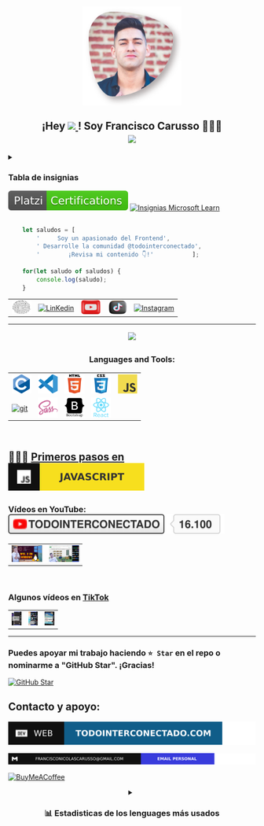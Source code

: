 <p align="center" width="300">
    <a href="https://github.com/Todointerconectado">
        <img align="center" width="200" src="img/perfil.png"/>
    </a>
    <h2 align="center">
        ¡Hey 
        <a href="https://github.com/Todointerconectado">
            <img src="https://media.giphy.com/media/hvRJCLFzcasrR4ia7z/giphy.gif" width="28">
        </a>
        ! Soy Francisco Carusso 👨🏻‍💻
        <br>
        <a align="center" href="https://github.com/Todointerconectado">
            <img align="center" src="https://readme-typing-svg.herokuapp.com?font=Jetbrain+Mono&color=76F78C&lines=A+passionate+frontend+Student;Always+learning+new+things">
        </a>
    </h2>
</p>

<details>
<summary align="left">
    <h3>Tabla de insignias</h3>

[![Insignia Certification](./img/Platzi-Certifications-brightgreen.svg)](https://platzi.com/p/franciscoCarusso/) [![Insignias Microsoft Learn](https://img.shields.io/badge/Insignias-Microsoft_Learn-0b7cbd?style=badge&logo=Microsoft&logoColor=white&labelColor=101010)](#)
</summary>

<table id="tabla_microsoft" align="center">
    <tr>
        <th colspan="1">
            <h6 align="center">
                Rutas
            </h6>
        </th>
        <td align="center" colspan="1">
        <a href="https://learn.microsoft.com/es-es/training/achievements/learn.azure.cna-architect-modern-apps.trophy?username=FranciscoCarusso&sharingId=CBEF06DF72EF9D85" target="_blank" rel="noreferrer"> <img src="https://learn.microsoft.com/en-us/training/achievements/create-cloud-native-apps-with-azure-open-source.svg" alt="Creación de aplicaciones nativas en la nube con Azure y software de código abierto" width="30" height="30"/></a>
        </td>
        <td align="center" colspan="1">
        <a href="https://learn.microsoft.com/es-es/training/achievements/learn.build-community-driven-projects-github.trophy?username=FranciscoCarusso&sharingId=CBEF06DF72EF9D85" target="_blank" rel="noreferrer"> <img src="https://learn.microsoft.com/es-es/training/achievements/github/build-community-driven-projects-github.svg" alt="Compilación de proyectos de software controlados por la comunidad en GitHub" width="30" height="30"/></a>
        </td>
        <td align="center" rowspan="1" colspan="3">
        <a href="https://learn.microsoft.com/es-es/training/achievements/az-400-manage-source-control.trophy?username=FranciscoCarusso&sharingId=CBEF06DF72EF9D85" target="_blank" rel="noreferrer"> <img src="https://learn.microsoft.com/en-us/training/achievements/az-400-manage-source-control.svg" alt="Administración del control de código fuente" width="30" height="30"/></a>
        </td>
        <td align="center" colspan="1">
        <a href="https://learn.microsoft.com/es-es/training/achievements/learn.manage-project-lifecycle-github.trophy?username=FranciscoCarusso&sharingId=CBEF06DF72EF9D85" target="_blank" rel="noreferrer"> <img src="https://learn.microsoft.com/en-us/training/achievements/github/manage-project-lifecycle-github.svg" alt="Administración del ciclo de vida de los proyectos en GitHub" width="30" height="30"/></a>
        </td>
    </tr>
    <tr>
        <td  rowspan="9" colspan="1">
            <h6 align="center">M</h6>
            <h6 align="center">ó</h6>
            <h6 align="center">d</h6>
            <h6 align="center">u</h6>
            <h6 align="center">l</h6>
            <h6 align="center">o</h6>
            <h6 align="center">s</h6>
        </td>
    </tr>
    <tr id="1">
        <td align="center">
        <a href="https://learn.microsoft.com/es-es/training/achievements/learn.azure.intro-to-cloud-native-apps.badge?username=FranciscoCarusso&sharingId=CBEF06DF72EF9D85" target="_blank" rel="noreferrer">
            <img src="https://learn.microsoft.com/es-es/training/achievements/intro-to-cloud-native-apps.svg" alt="Introducción a las aplicaciones nativas de nube en Azure" width="30" height="30"/></a>
        </td>
        <td align="center" colspan="1">
        <a href="https://learn.microsoft.com/es-es/training/achievements/learn.github.create-open-source-program-github.badge?username=FranciscoCarusso&sharingId=CBEF06DF72EF9D85" target="_blank" rel="noreferrer"> <img src="https://learn.microsoft.com/es-es/training/achievements/github/create-open-source-program-github.svg" alt="Creación de un programa de código abierto mediante procedimientos recomendados de GitHub" width="30" height="30"/></a>
        </td>
        <td align="center" rowspan="1" colspan="1">
        <a href="https://learn.microsoft.com/es-es/training/achievements/learn.github.github-actions-cd.badge?username=FranciscoCarusso&sharingId=CBEF06DF72EF9D85" target="_blank" rel="noreferrer">
            <img src="https://learn.microsoft.com/es-es/training/achievements/github/github-actions-cd.svg" 
            alt="Creación e implementación de aplicaciones en Azure mediante Acciones de GitHub" width="30" height="30"/></a>
        </td>
        <td align="center" rowspan="1" colspan="1">
        <a href="https://learn.microsoft.com/es-es/training/achievements/learn.github.communicate-using-markdown.badge?username=FranciscoCarusso&sharingId=CBEF06DF72EF9D85" target="_blank" rel="noreferrer">
            <img src="https://learn.microsoft.com/es-es/training/achievements/github/communicate-using-markdown.svg" 
            alt="Comunicación eficaz en GitHub con Markdown" width="30" height="30"/></a>
        </td>
        <td align="center" colspan="2">
        <a href="https://learn.microsoft.com/es-es/training/achievements/learn.github.release-based-workflow-github.badge?username=FranciscoCarusso&sharingId=CBEF06DF72EF9D85" target="_blank" rel="noreferrer">
            <img src="https://learn.microsoft.com/es-es/training/achievements/github/release-based-workflow-github.svg" 
            alt="Administración de la entrega de software mediante un flujo de trabajo basado en versiones en GitHub" width="30" height="30"/></a>
        </td>
    </tr>
    <tr id="2">
        <td align="center" colspan="1">
        <a href="https://learn.microsoft.com/es-es/training/achievements/learn.azure.cna-orchestrate-containers.badge?username=FranciscoCarusso&sharingId=CBEF06DF72EF9D85" target="_blank" rel="noreferrer">
            <img src="https://learn.microsoft.com/es-es/training/achievements/cloud-native-apps-orchestrate-containers.svg" alt="Orquestación de contenedores para aplicaciones nativas de nube con AKS" width="30" height="30"/></a>
        </td>
        <td align="center" colspan="1">
        <a href="https://learn.microsoft.com/es-es/training/achievements/learn.github.contribute-opensource.badge?username=FranciscoCarusso&sharingId=CBEF06DF72EF9D85" target="_blank" rel="noreferrer"> <img src="https://learn.microsoft.com/es-es/training/achievements/github/contribute-to-an-open-source-project-on-github.svg" alt="Contribución a un proyecto de código abierto en GitHub" width="30" height="30"/></a>
        </td>
        <td align="center">
        <a href="https://learn.microsoft.com/es-es/training/achievements/learn.azdo.implement-code-workflow.badge?username=FranciscoCarusso&sharingId=CBEF06DF72EF9D85" target="_blank" rel="noreferrer">
            <img src="https://learn.microsoft.com/es-es/training/achievements/azure-devops/implement-a-code-workflow-in-your-build-pipeline.svg" 
            alt="Implementación de un flujo de trabajo de código en la canalización de compilación mediante Git y GitHub" width="30" height="30"/></a>
        </td>
        <td align="center">
        <a href="https://learn.microsoft.com/es-es/training/achievements/learn.github.automate-github-using-github-script.badge?username=FranciscoCarusso&sharingId=CBEF06DF72EF9D85" target="_blank" rel="noreferrer">
            <img src="https://learn.microsoft.com/es-es/training/achievements/github/automate-github-using-github-script.svg" 
            alt="Automatización de GitHub mediante Script de GitHub" width="30" height="30"/></a>
        </td>
        <td align="center" colspan="2">
        <a href="https://learn.microsoft.com/es-es/training/achievements/learn.github.manage-changes-pull-requests-github.badge?username=FranciscoCarusso&sharingId=CBEF06DF72EF9D85" target="_blank" rel="noreferrer">
            <img src="https://learn.microsoft.com/es-es/training/achievements/github/manage-changes-pull-requests-github.svg" 
            alt="Administración de cambios de repositorio por medio de solicitudes de incorporación de cambios en GitHub" width="30" height="30"/></a>
        </td>
    </tr>
    <tr id="3">
        <td align="center">
        <a href="https://learn.microsoft.com/es-es/training/achievements/learn.azure.cna-build-basic-service.badge?username=FranciscoCarusso&sharingId=CBEF06DF72EF9D85" target="_blank" rel="noreferrer">
            <img src="https://learn.microsoft.com/es-es/training/achievements/cloud-native-build-basic-service.svg" alt="Creación de un servicio básico nativo de nube mediante PostgreSQL y Node.js" width="30" height="30"/></a>
        </td>
        <td align="center" colspan="2">
        <a href="https://learn.microsoft.com/es-es/training/achievements/learn.github.migrate-repository-github.badge?username=FranciscoCarusso&sharingId=CBEF06DF72EF9D85" target="_blank" rel="noreferrer"> <img src="https://learn.microsoft.com/es-es/training/achievements/github/migrate-repository-github.svg" alt="Migración de un repositorio mediante procedimientos recomendados de GitHub" width="30" height="30"/></a>
        </td>
        <td align="center">
        <a href="https://learn.microsoft.com/es-es/training/achievements/learn.github.github-actions-ci.badge?username=FranciscoCarusso&sharingId=CBEF06DF72EF9D85" target="_blank" rel="noreferrer">
            <img src="https://learn.microsoft.com/es-es/training/achievements/github/github-actions-ci.svg" 
            alt="Creación de flujos de trabajo de integración continua (CI) mediante Acciones de GitHub" width="30" height="30"/></a>
        </td>
        <td align="center" colspan="2">
        <a href="https://learn.microsoft.com/es-es/training/achievements/learn.github.merge-conflict-resolution-github.badge?username=FranciscoCarusso&sharingId=CBEF06DF72EF9D85" target="_blank" rel="noreferrer">
            <img src="https://learn.microsoft.com/es-es/training/achievements/github/resolve-merge-conflicts-github.svg" 
            alt="Solución de confirmaciones conflictivas mediante la resolución de conflictos de combinación en GitHub" width="30" height="30"/></a>
        </td>
    </tr>
    <tr id="3.1">
        <td align="center">
        <a href="https://learn.microsoft.com/es-es/training/achievements/learn.github.upload-project-github.badge?username=FranciscoCarusso&sharingId=CBEF06DF72EF9D85" target="_blank" rel="noreferrer">
            <img src="https://learn.microsoft.com/es-es/training/achievements/github/upload-project-github.svg" 
            alt="Carga de un proyecto mediante procedimientos recomendados de GitHub" width="30" height="30"/></a>
        </td>
        <td align="center" colspan="2">
        <a href="https://learn.microsoft.com/es-es/training/achievements/learn.github.manage-innersource-program-github.badge?username=FranciscoCarusso&sharingId=CBEF06DF72EF9D85" target="_blank" rel="noreferrer"> <img src="https://learn.microsoft.com/en-us/training/achievements/github/manage-innersource-program-github.svg" alt="Administración de un programa de InnerSource mediante GitHub" width="30" height="30"/></a>
        </td>
        <td align="center" colspan="3">
        <a href="https://learn.microsoft.com/es-es/training/achievements/learn.github.automate-devops-github-apps.badge?username=FranciscoCarusso&sharingId=CBEF06DF72EF9D85" target="_blank" rel="noreferrer">
            <img src="https://learn.microsoft.com/es-es/training/achievements/github/automate-devops-github-apps.svg" 
            alt="Automatización de procesos de DevOps mediante aplicaciones de GitHub" width="30" height="30"/></a>
        </td>
    </tr>
    <tr id="4">
        <td align="center">
        <a href="https://learn.microsoft.com/es-es/training/achievements/learn.azure.cna-stream-iot-data.badge?username=FranciscoCarusso&sharingId=CBEF06DF72EF9D85" target="_blank" rel="noreferrer">
            <img src="https://learn.microsoft.com/es-es/training/achievements/cna-stream-iot-data.svg" alt="Transmisión de datos de Internet de las cosas (IoT) a una aplicación nativa de nube con IoT Central" width="30" height="30"/></a>
        </td>
        <td align="center" colspan="2">
        <a href="https://learn.microsoft.com/es-es/training/achievements/learn.github.maintain-secure-repository-github.badge?username=FranciscoCarusso&sharingId=CBEF06DF72EF9D85" target="_blank" rel="noreferrer"> <img src="https://learn.microsoft.com/es-es/training/achievements/github/maintain-secure-repository-github.svg" alt="Mantenimiento de un repositorio seguro mediante procedimientos recomendados de GitHub" width="30" height="30"/></a>
        </td>
        <td align="center" colspan="3">
        <a href="https://learn.microsoft.com/es-es/training/achievements/learn.github.search-organize-repository-history-github.badge?username=FranciscoCarusso&sharingId=CBEF06DF72EF9D85" target="_blank" rel="noreferrer">
            <img src="https://learn.microsoft.com/es-es/training/achievements/github/search-organize-repository-history-github.svg" 
            alt="Organización del historial de un repositorio y búsqueda mediante GitHub" width="30" height="30"/></a>
        </td>
    </tr>
    </tr>
    <tr id="5">
        <td align="center">
        <a href="https://learn.microsoft.com/es-es/training/achievements/learn.azure.cna-build-iot-service.badge?username=FranciscoCarusso&sharingId=CBEF06DF72EF9D85" target="_blank" rel="noreferrer">
            <img src="https://learn.microsoft.com/es-es/training/achievements/cna-build-iot-service.svg" alt="Creación de un servicio de IoT para aplicaciones nativas de nube mediante IoT Central" width="30" height="30"/></a>
        </td>
        <td align="center" colspan="2">
        <a href="https://learn.microsoft.com/es-es/training/achievements/learn.github.upload-project-github.badge?username=FranciscoCarusso&sharingId=CBEF06DF72EF9D85" target="_blank" rel="noreferrer"> <img src="https://learn.microsoft.com/es-es/training/achievements/github/upload-project-github.svg" alt="Carga de un proyecto mediante procedimientos recomendados de GitHub" width="30" height="30"/></a>
        </td>
        <td align="center" colspan="1"> </td>
        <td align="center" colspan="1"> </td>
        <td align="center" colspan="1"> </td>
    </tr>
    <tr id="6">
        <td align="center">
        <a href="https://learn.microsoft.com/es-es/training/achievements/learn.azure.cna-deploy-maintain-cloud-native-apps.badge?username=FranciscoCarusso&sharingId=CBEF06DF72EF9D85" target="_blank" rel="noreferrer">
            <img src="https://learn.microsoft.com/es-es/training/achievements/cna-deploy-maintain.svg" alt="Implementación y mantenimiento de aplicaciones nativas de nube con Acciones de GitHub y Azure Pipelines" width="30" height="30"/></a>
        </td>
        <td align="center" colspan="5">
        <a href="https://learn.microsoft.com/es-es/training/achievements/learn.github.introduction-to-github.badge?username=FranciscoCarusso&sharingId=CBEF06DF72EF9D85" target="_blank" rel="noreferrer"> <img src="https://learn.microsoft.com/en-us/training/achievements/github/introduction-to-github.svg" alt="Introducción a GitHub" width="30" height="30"/></a>
        </td>
    </tr>
    <tr id="7">
        <td align="center" colspan="1">
        <a href="https://learn.microsoft.com/es-es/training/achievements/learn.azure.cna-set-up-apps-use-scale.badge?username=FranciscoCarusso&sharingId=CBEF06DF72EF9D85" target="_blank" rel="noreferrer">
            <img src="https://learn.microsoft.com/es-es/training/achievements/cna-set-up-azure-ad-use-scale.svg" alt="Autenticación y autorización de aplicaciones multiinquilino mediante Azure Active Directory (Azure AD)" width="30" height="30"/></a>
        </td>
        <td align="center" colspan="5"> </td>
    </td>
</table>
</details>


```javascript
    let saludos = [
        '     Soy un apasionado del Frontend',
        ' Desarrolle la comunidad @todointerconectado',
        '        ¡Revisa mi contenido 👇!'           ];

    for(let saludo of saludos) {
        console.log(saludo);
    }
```

<table align="center">
  <tr>
    <td>
      <a href="https://todointerconectado.com" target="_blank">
        <img align="center" src="img/TIC.png" alt="https://todointerconectado.com" height="30" width="40" /></a>
    </td>
    <td>
      <a href="https://www.linkedin.com/comm/mynetwork/discovery-see-all?usecase=PEOPLE_FOLLOWS&followMember=franciscocarusso" target="_blank">
        <img align="center" src="https://raw.githubusercontent.com/rahuldkjain/github-profile-readme-generator/master/src/images/icons/Social/linked-in-alt.svg" alt="LinKedin" height="30" width="40" /></a>
    </td>
    <td>
      <a href="https://www.youtube.com/@todointerconectado" target="_blank">
        <img align="center" src="img/youtube.png" alt="YouTube" height="30" width="40" /></a>
    </td>
    <td>
      <a href="https://www.tiktok.com/@todointerconectado" target="_blank">
        <img align="center" src="img/tik_tok.png" alt="TikTok" height="30" width="40" /></a>
    </td>
    <td>
      <a href="https://instagram.com/franciscocarusso" target="_blank">
        <img align="center" src="https://raw.githubusercontent.com/rahuldkjain/github-profile-readme-generator/master/src/images/icons/Social/instagram.svg" alt="Instagram" height="30" width="40" /></a>
    </td>
  </tr>
</table>

<hr>

<p align="center" width="400" height="300">
    <a href="https://github.com/Todointerconectado" target='_black'>
    <img align="center" src="https://media.giphy.com/media/SWoSkN6DxTszqIKEqv/giphy.gif"/></a>
<p>

## <h3 align="center">Languages and Tools: </h3>

<table align="center">
    <tr>
        <td>
        <a href="https://www.cprogramming.com/" target="_blank" rel="noreferrer"> <img src="https://raw.githubusercontent.com/devicons/devicon/master/icons/c/c-original.svg" alt="c" width="40" height="40"/>  </a>
        </td>
        <td>
        <a href="https://code.visualstudio.com/" target="_blank" rel="noreferrer"> <img src="img/vscode-original.svg" alt="VSCode" width="40" height="40"/>  </a>
        </td>
        <td>
        <a href="https://www.w3.org/html/" target="_blank" rel="noreferrer"> <img src="https://raw.githubusercontent.com/devicons/devicon/master/icons/html5/html5-original-wordmark.svg" alt="html5" width="40" height="40"/>  </a>
        </td>
        <td>
        <a href="https://www.w3schools.com/css/" target="_blank" rel="noreferrer"> <img src="https://raw.githubusercontent.com/devicons/devicon/master/icons/css3/css3-original-wordmark.svg" alt="css3" width="40" height="40"/>  </a>
        </td>
        <td>
        <a href="https://developer.mozilla.org/en-US/docs/Web/JavaScript" target="_blank" rel="noreferrer"> <img src="https://raw.githubusercontent.com/devicons/devicon/master/icons/javascript/javascript-original.svg" alt="javascript" width="40" height="40"/>  </a>
        </td>
    </tr>
    <tr>
        <td>
        <a href="https://git-scm.com/" target="_blank" rel="noreferrer"> <img src="https://www.vectorlogo.zone/logos/git-scm/git-scm-icon.svg" alt="git" width="40" height="40"/>  </a>
        </td>
        <td>
        <a href="https://sass-lang.com" target="_blank" rel="noreferrer"> <img src="https://raw.githubusercontent.com/devicons/devicon/master/icons/sass/sass-original.svg" alt="sass" width="40" height="40"/>  </a>
        </td>
        <td>
        <a href="https://getbootstrap.com" target="_blank" rel="noreferrer"> <img src="https://raw.githubusercontent.com/devicons/devicon/master/icons/bootstrap/bootstrap-plain-wordmark.svg" alt="bootstrap" width="40" height="40"/>  </a>
        </td>
        <td>
        <a href="https://reactjs.org/" target="_blank" rel="noreferrer"> <img src="https://raw.githubusercontent.com/devicons/devicon/master/icons/react/react-original-wordmark.svg" alt="react" width="40" height="40"/>  </a>
        </td>
        <td>
        </td>
    </tr>
</table>

<br>

## 👨🏼‍🎓 [Primeros pasos en](https://github.com/Todointerconectado/basicojavascript) <a href="https://github.com/Todointerconectado/basicojavascript" target="_blank"> <img src="img/insigniaJavascript.svg" alt="https://github.com/Todointerconectado/basicojavascript" ></a>

### Vídeos en YouTube: [![Youtube Todointerconectado channel](/img/youtube.svg)](https://www.youtube.com/@todointerconectado)

<table style="width:30%">
    <tr>
        <td align="center">
            <a href='https://www.youtube.com/watch?v=LeaKOlriVCk&t=1055s' target='_blank'>
                <img src='img/youtubeTerminal.png' alt='Instalar WSL2 en Windows 10: CONFIGURAR UBUNTU 22.04'/></a>
            </a>
        </td>
        <td align="center">
            <a href='https://www.youtube.com/watch?v=VGONJt-d2Q4&t=4s' target='_blank'>
                <img src='img/yutubePantalla.jpg' alt='Ampliar la pantalla del escritorio al celular!' /></a>
            </a>
        </td>
    </tr>
</table>

<br>

### Algunos vídeos en [TikTok](https://tiktok.com/@todointerconectado)

<table style="width:20%">
    <tr>
        <td align="center">
            <a href='https://vm.tiktok.com/ZMYfUF9hT/' target='_blank'>
                <img src='img/tiktok/controlarPc.png' alt='CONTROLAR la PC con el Celular!!' />
            </a>
        </td>
        <td align="center">
            <a href='https://vm.tiktok.com/ZMYfU8hLq/' target='_blank'>
                <img src='img/tiktok/Desarrollador.png' alt='Como ACTIVAR la OPCIÓN DESARROLLADOR en el CELULAR' />
            </a>
        </td>
        <td align="center">
            <a href='https://vm.tiktok.com/ZMYfUUmnf/' target='_blank'>
                <img src='img/tiktok/virtualizacion.png' alt='ACTIVAR la VIRTUALIZACIÓN en la BIOS Windows 10/11' />
            </a>
        </td>
    </tr>
</table>

<hr> 

### Puedes apoyar mi trabajo haciendo `⭐ Star` en el repo o nominarme a "GitHub Star". ¡Gracias!

[![GitHub Star](https://img.shields.io/badge/GitHub-Nominar_a_star-yellow?style=for-the-badge&logo=github&logoColor=white&labelColor=101010)](https://stars.github.com/nominate/)

</hr>

## Contacto y apoyo:

[![web](/img/web.svg)](https://todointerconectado.com)
</br>

[![Email](/img/email.svg)](mailto:francisconicolascarusso@gmail.com)
</br>

[![BuyMeACoffee](https://img.shields.io/badge/Buy_Me_A_Coffee-apoya_mi_trabajo-FFDD00?style=for-the-badge&logo=buy-me-a-coffee&logoColor=white&labelColor=101010)](https://www.buymeacoffee.com/francarusso)

<details>
    <summary align="center">
        <h3>📊 Estadisticas de los lenguages más usados</h3>
    </summary>
    <img align="left"  src="https://github-readme-stats.vercel.app/api?username=todointerconectado&show_icons=true&locale=en&layout=compact"
    alt="todointerconectado"  width="400px"/> 
    <img align="right" src="https://github-readme-stats.vercel.app/api/top-langs?username=todointerconectado&show_icons=true&locale=en&layout=compact"
    alt="todointerconectado" height="157px"/>
</details>
